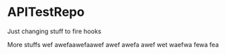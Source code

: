 APITestRepo
===========

Just changing stuff to fire hooks

More stuffs
wef
awefaawefaawef
awef
awefa
awef
wet
waefwa
fewa
fea
